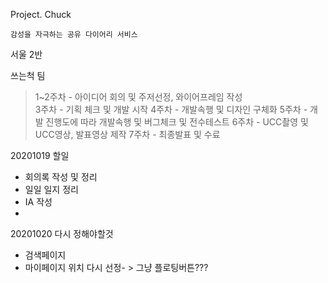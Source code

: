 Project. Chuck

`감성을 자극하는 공유 다이어리 서비스`

서울 2반

쓰는척 팀

>1~2주차 - 아이디어 회의 및 주저선정, 와이어프레임 작성<br>
>3주차 - 기획 체크 및 개발 시작
>4주차 - 개발속행 및 디자인 구체화
>5주차 - 개발 진행도에 따라 개발속행 및 버그체크 및 전수테스트
>6주차 - UCC촬영 및 UCC영상, 발표영상 제작
>7주차 - 최종발표 및 수료


20201019 할일
- 회의록 작성 및 정리
- 일일 일지 정리
- IA 작성
- 
20201020 다시 정해야할것
- 검색페이지
- 마이페이지 위치 다시 선정- > 그냥 플로팅버튼???